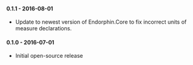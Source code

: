 #### 0.1.1 - 2016-08-01
* Update to newest version of Endorphin.Core to fix incorrect units of measure
  declarations.

#### 0.1.0 - 2016-07-01
* Initial open-source release
